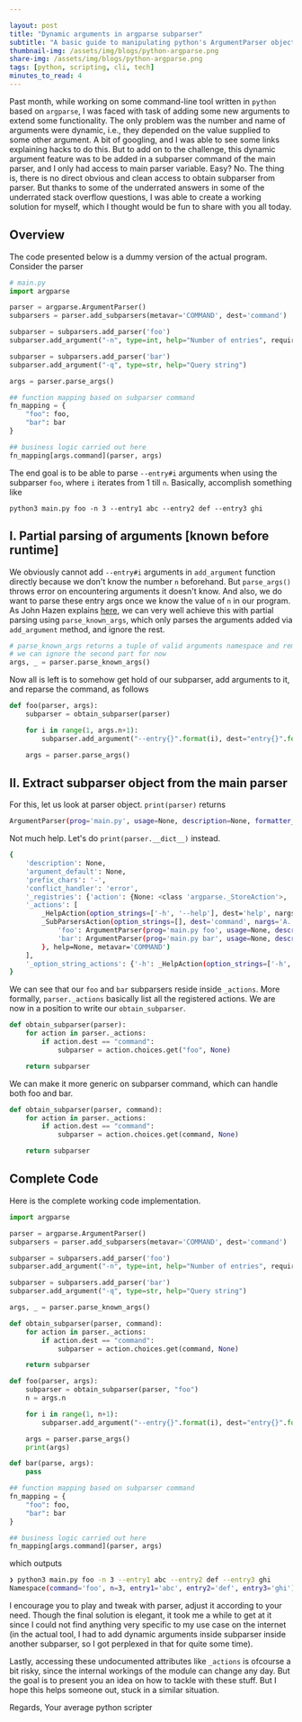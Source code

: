 ```yaml
---

layout: post
title: "Dynamic arguments in argparse subparser"
subtitle: "A basic guide to manipulating python's ArgumentParser object to your will"
thumbnail-img: /assets/img/blogs/python-argparse.png
share-img: /assets/img/blogs/python-argparse.png
tags: [python, scripting, cli, tech]
minutes_to_read: 4
---
```


Past month, while working on some command-line tool written in `python` based on `argparse`, I was faced with task of adding some new arguments to extend some functionality. The only problem was the number and name of arguments were dynamic, i.e., they depended on the value supplied to some other argument. A bit of googling, and I was able to see some links explaining hacks to do this. But to add on to the challenge, this dynamic argument feature was to be added in a subparser command of the main parser, and I only had access to main parser variable. Easy? No. <span class="mark">The thing is, there is no direct obvious and clean access to obtain subparser from parser.</span> But thanks to some of the underrated answers in some of the underrated stack overflow questions, I was able to create a working solution for myself, which I thought would be fun to share with you all today.

## Overview

The code presented below is a dummy version of the actual program. Consider the parser
```python
# main.py
import argparse

parser = argparse.ArgumentParser()
subparsers = parser.add_subparsers(metavar='COMMAND', dest='command')

subparser = subparsers.add_parser('foo')
subparser.add_argument("-n", type=int, help="Number of entries", required=True)

subparser = subparsers.add_parser('bar')
subparser.add_argument("-q", type=str, help="Query string")

args = parser.parse_args()

## function mapping based on subparser command
fn_mapping = {
    "foo": foo,
    "bar": bar
}

## business logic carried out here
fn_mapping[args.command](parser, args) 
```

The end goal is to be able to parse `--entry#i` arguments when using the subparser `foo`, where `i` iterates from 1 till `n`. Basically, accomplish something like

```
python3 main.py foo -n 3 --entry1 abc --entry2 def --entry3 ghi
```

## I. Partial parsing of arguments [known before runtime]

We obviously cannot add `--entry#i` arguments in `add_argument` function directly because we don't know the number `n` beforehand. But `parse_args()` throws error on encountering arguments it doesn't know. And also, we do want to parse these entry args once we know the value of `n` in our program.  <span class="mark">As John Hazen explains [here](https://stackoverflow.com/questions/25317795/dynamic-arguments-for-pythons-argparse#25320537), we can very well achieve this with partial parsing using `parse_known_args`, which only parses the arguments added via `add_argument` method, and ignore the rest.</span>

```python
# parse_known_args returns a tuple of valid arguments namespace and remaining args
# we can ignore the second part for now
args, _ = parser.parse_known_args()
```

Now all is left is to somehow get hold of our subparser, add arguments to it, and reparse the command, as follows

```python
def foo(parser, args):
    subparser = obtain_subparser(parser)

    for i in range(1, args.n+1):
        subparser.add_argument("--entry{}".format(i), dest="entry{}".format(i))

    args = parser.parse_args()
```

## II. Extract subparser object from the main parser

For this, let us look at parser object. `print(parser)` returns

```bash
ArgumentParser(prog='main.py', usage=None, description=None, formatter_class=<class 'argparse.HelpFormatter'>, conflict_handler='error', add_help=True)
```

Not much help. Let's do `print(parser.__dict__)` instead.

```bash
{
    'description': None,
    'argument_default': None,
    'prefix_chars': '-',
    'conflict_handler': 'error',
    '_registries': {'action': {None: <class 'argparse._StoreAction'>, 'store': <class 'argparse._StoreAction'>, 'store_const': <class 'argparse._StoreConstAction'>, 'store_true': <class 'argparse._StoreTrueAction'>, 'store_false': <class 'argparse._StoreFalseAction'>, 'append': <class 'argparse._AppendAction'>, 'append_const': <class 'argparse._AppendConstAction'>, 'count': <class 'argparse._CountAction'>, 'help': <class 'argparse._HelpAction'>, 'version': <class 'argparse._VersionAction'>, 'parsers': <class 'argparse._SubParsersAction'>, 'extend': <class 'argparse._ExtendAction'>}, 'type': {None: <function ArgumentParser.__init__.<locals>.identity at 0x100cb01f0>}}, 
    '_actions': [
        _HelpAction(option_strings=['-h', '--help'], dest='help', nargs=0, const=None, default='==SUPPRESS==', type=None, choices=None, help='show this help message and exit', metavar=None),
        _SubParsersAction(option_strings=[], dest='command', nargs='A...', const=None, default=None, type=None, choices={
            'foo': ArgumentParser(prog='main.py foo', usage=None, description=None, formatter_class=<class 'argparse.HelpFormatter'>, conflict_handler='error', add_help=True), 
            'bar': ArgumentParser(prog='main.py bar', usage=None, description=None, formatter_class=<class 'argparse.HelpFormatter'>, conflict_handler='error', add_help=True)
        }, help=None, metavar='COMMAND')
    ], 
    '_option_string_actions': {'-h': _HelpAction(option_strings=['-h', '--help'], dest='help', nargs=0, const=None, default='==SUPPRESS==', type=None, choices=None, help='show this help message and exit', metavar=None), '--help': _HelpAction(option_strings=['-h', '--help'], dest='help', nargs=0, const=None, default='==SUPPRESS==', type=None, choices=None, help='show this help message and exit', metavar=None)}, '_action_groups': [<argparse._ArgumentGroup object at 0x100d588e0>, <argparse._ArgumentGroup object at 0x100d580d0>], '_mutually_exclusive_groups': [], '_defaults': {}, '_negative_number_matcher': re.compile('^-\\d+$|^-\\d*\\.\\d+$'), '_has_negative_number_optionals': [], 'prog': 'main.py', 'usage': None, 'epilog': None, 'formatter_class': <class 'argparse.HelpFormatter'>, 'fromfile_prefix_chars': None, 'add_help': True, 'allow_abbrev': True, 'exit_on_error': True, '_positionals': <argparse._ArgumentGroup object at 0x100d588e0>, '_optionals': <argparse._ArgumentGroup object at 0x100d580d0>, '_subparsers': <argparse._ArgumentGroup object at 0x100d588e0>
}
```

<span class="mark">We can see that our `foo` and `bar` subparsers reside inside `_actions`.</span> More formally, `parser._actions` basically list all the registered actions. We are now in a position to write our `obtain_subparser`.

```python
def obtain_subparser(parser):
    for action in parser._actions:
        if action.dest == "command":
            subparser = action.choices.get("foo", None)

    return subparser
```

We can make it more generic on subparser command, which can handle both foo and bar.

```python
def obtain_subparser(parser, command):
    for action in parser._actions:
        if action.dest == "command":
            subparser = action.choices.get(command, None)

    return subparser
```

## Complete Code
Here is the complete working code implementation.

```python
import argparse

parser = argparse.ArgumentParser()
subparsers = parser.add_subparsers(metavar='COMMAND', dest='command')

subparser = subparsers.add_parser('foo')
subparser.add_argument("-n", type=int, help="Number of entries", required=True)

subparser = subparsers.add_parser('bar')
subparser.add_argument("-q", type=str, help="Query string")

args, _ = parser.parse_known_args()

def obtain_subparser(parser, command):
    for action in parser._actions:
        if action.dest == "command":
            subparser = action.choices.get(command, None)

    return subparser

def foo(parser, args):
    subparser = obtain_subparser(parser, "foo")
    n = args.n

    for i in range(1, n+1):
        subparser.add_argument("--entry{}".format(i), dest="entry{}".format(i))

    args = parser.parse_args()
    print(args)

def bar(parse, args):
    pass

## function mapping based on subparser command
fn_mapping = {
    "foo": foo,
    "bar": bar
}

## business logic carried out here
fn_mapping[args.command](parser, args) 
```

which outputs

```bash
❯ python3 main.py foo -n 3 --entry1 abc --entry2 def --entry3 ghi
Namespace(command='foo', n=3, entry1='abc', entry2='def', entry3='ghi')
```

I encourage you to play and tweak with parser, adjust it according to your need. Though the final solution is elegant, it took me a while to get at it since I could not find anything very specific to my use case on the internet (in the actual tool, I had to add dynamic arguments inside subparser inside another subparser, so I got perplexed in that for quite some time).

Lastly, accessing these undocumented attributes like `_actions` is ofcourse a bit risky, since the internal workings of the module can change any day. But the goal is to present you an idea on how to tackle with these stuff. But I hope this helps someone out, stuck in a similar situation.

Regards,
Your average python scripter